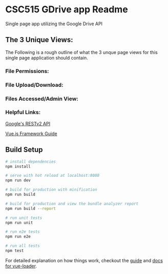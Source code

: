 # CSC515 GDrive app Readme
Single page app utilizing the Google Drive API

## The 3 Unique Views:
The Following is a rough outline of what the 3 unque page views for this single page application should contain.

### File Permissions:

### File Upload/Download:

### Files Accessed/Admin View:

### Helpful Links:
[Google's RESTv2 API](https://developers.google.com/drive/v2/reference/)

[Vue.js Framework Guide](https://vuejs.org/v2/guide/)

## Build Setup

``` bash
# install dependencies
npm install

# serve with hot reload at localhost:8080
npm run dev

# build for production with minification
npm run build

# build for production and view the bundle analyzer report
npm run build --report

# run unit tests
npm run unit

# run e2e tests
npm run e2e

# run all tests
npm test
```

For detailed explanation on how things work, checkout the [guide](http://vuejs-templates.github.io/webpack/) and [docs for vue-loader](http://vuejs.github.io/vue-loader).

